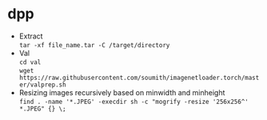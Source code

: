 # dpp
- Extract  
`tar -xf file_name.tar -C /target/directory`  
- Val  
`cd val`  
`wget https://raw.githubusercontent.com/soumith/imagenetloader.torch/master/valprep.sh`  
- Resizing images recursively based on minwidth and minheight  
`find . -name '*.JPEG' -execdir sh -c "mogrify -resize '256x256^' *.JPEG" {} \;`
